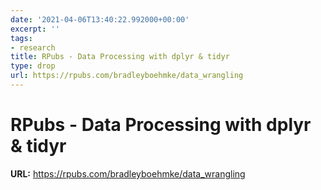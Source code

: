 ```yaml
---
date: '2021-04-06T13:40:22.992000+00:00'
excerpt: ''
tags:
- research
title: RPubs - Data Processing with dplyr & tidyr
type: drop
url: https://rpubs.com/bradleyboehmke/data_wrangling
---
```


# RPubs - Data Processing with dplyr & tidyr

**URL:** https://rpubs.com/bradleyboehmke/data_wrangling
